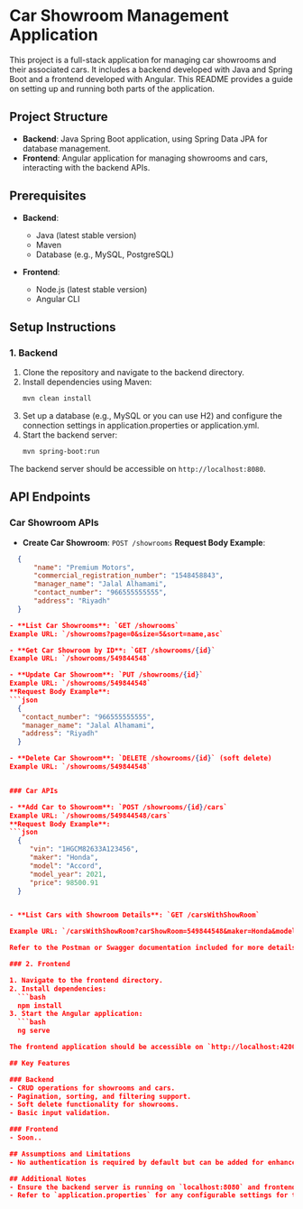 # Car Showroom Management Application

This project is a full-stack application for managing car showrooms and their associated cars. It includes a backend developed with Java and Spring Boot and a frontend developed with Angular. This README provides a guide on setting up and running both parts of the application.

## Project Structure

- **Backend**: Java Spring Boot application, using Spring Data JPA for database management.
- **Frontend**: Angular application for managing showrooms and cars, interacting with the backend APIs.

## Prerequisites

- **Backend**:
  - Java (latest stable version)
  - Maven
  - Database (e.g., MySQL, PostgreSQL)

- **Frontend**:
  - Node.js (latest stable version)
  - Angular CLI

## Setup Instructions

### 1. Backend

1. Clone the repository and navigate to the backend directory.
2. Install dependencies using Maven:
   ```bash
   mvn clean install

3. Set up a database (e.g., MySQL or you can use H2) and configure the connection settings in application.properties or application.yml.
4. Start the backend server:
   ```bash
   mvn spring-boot:run

The backend server should be accessible on `http://localhost:8080`.


## API Endpoints

### Car Showroom APIs

- **Create Car Showroom**: `POST /showrooms`
**Request Body Example**:
 ```json
   {
       "name": "Premium Motors",
       "commercial_registration_number": "1548458843",
       "manager_name": "Jalal Alhamami",
       "contact_number": "966555555555",
       "address": "Riyadh"
   }

- **List Car Showrooms**: `GET /showrooms`
Example URL: `/showrooms?page=0&size=5&sort=name,asc`

- **Get Car Showroom by ID**: `GET /showrooms/{id}`
Example URL: `/showrooms/549844548`

- **Update Car Showroom**: `PUT /showrooms/{id}`
Example URL: `/showrooms/549844548`
**Request Body Example**:
 ```json
   {
    "contact_number": "966555555555",
    "manager_name": "Jalal Alhamami",
    "address": "Riyadh"
   }

- **Delete Car Showroom**: `DELETE /showrooms/{id}` (soft delete)
Example URL: `/showrooms/549844548`


### Car APIs

- **Add Car to Showroom**: `POST /showrooms/{id}/cars`
Example URL: `/showrooms/549844548/cars`
**Request Body Example**:
 ```json
   {
      "vin": "1HGCM82633A123456",
      "maker": "Honda",
      "model": "Accord",
      "model_year": 2021,
      "price": 98500.91
   }


- **List Cars with Showroom Details**: `GET /carsWithShowRoom`

Example URL: `/carsWithShowRoom?carShowRoom=549844548&maker=Honda&model=Accord&year=2021&page=0&limit=10`

Refer to the Postman or Swagger documentation included for more details on request parameters and responses.

### 2. Frontend

1. Navigate to the frontend directory.
2. Install dependencies:
   ```bash
   npm install
3. Start the Angular application:
   ```bash
   ng serve

The frontend application should be accessible on `http://localhost:4200`.

## Key Features

### Backend
- CRUD operations for showrooms and cars.
- Pagination, sorting, and filtering support.
- Soft delete functionality for showrooms.
- Basic input validation.

### Frontend
- Soon..

## Assumptions and Limitations
- No authentication is required by default but can be added for enhanced security.

## Additional Notes
- Ensure the backend server is running on `localhost:8080` and frontend on `localhost:4200` unless configurations are changed.
- Refer to `application.properties` for any configurable settings for the database and server ports.
